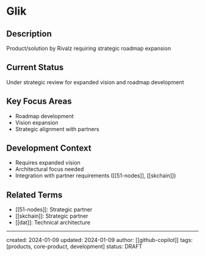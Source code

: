 # Glik

## Description
Product/solution by Rivalz requiring strategic roadmap expansion

## Current Status
Under strategic review for expanded vision and roadmap development

## Key Focus Areas
- Roadmap development
- Vision expansion
- Strategic alignment with partners

## Development Context
- Requires expanded vision
- Architectural focus needed
- Integration with partner requirements ([[51-nodes]], [[skchain]])

## Related Terms
- [[51-nodes]]: Strategic partner
- [[skchain]]: Strategic partner
- [[dat]]: Technical architecture

---
created: 2024-01-09
updated: 2024-01-09
author: [[github-copilot]]
tags: [products, core-product, development]
status: DRAFT